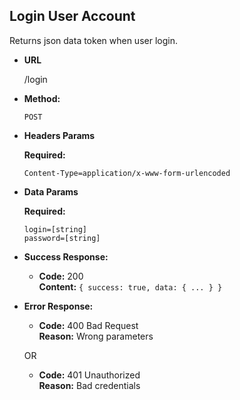 **Login User Account**
----
  Returns json data token when user login.

* **URL**

  /login

* **Method:**

  `POST`

*  **Headers Params**

   **Required:**

   `Content-Type=application/x-www-form-urlencoded`

*  **Data Params**

   **Required:**

   `login=[string]`<br />
   `password=[string]`<br />

* **Success Response:**

  * **Code:** 200 <br />
    **Content:** `{ success: true, data: { ... } }`


* **Error Response:**

  * **Code:** 400 Bad Request <br />
    **Reason:** Wrong parameters

  OR
  * **Code:** 401 Unauthorized <br />
    **Reason:** Bad credentials
